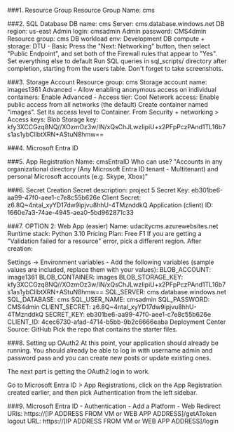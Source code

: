 ###1. Resource Group
	Resource Group Name: cms

###2. SQL Database
	DB name: cms
	Server: cms.database.windows.net
	DB region: us-east
	Admin login: cmsadmin
	Admin password: CMS4dmin
	Resource group: cms
	DB workload env: Development
	DB compute + storage: DTU - Basic
	Press the "Next: Networking" button, then select "Public Endpoint", and set both of the Firewall rules that appear to "Yes".
	Set everything else to default
	Run SQL queries in sql_scripts/ directory after completion, starting from the users table. Don't forget to take screenshots.

###3. Storage Account
Resource group: cms
Storage account name: images1361
Advanced - Allow enabling anonymous access on individual containers: Enable
Advanced - Access tier: Cool
Network access: Enable public access from all networks (the default)
Create container named "images". Set its access level to Container.
From Security + networking > Access keys:
Blob Storage key: kfy3XCCGzq8NQ//XOzmOz3w/IN/xQsChJLwzIipiU+x2PFpPczPAnd1TL16b7s1as1ybCllbtXRN+AStuN8hmw==

###4. Microsoft Entra ID

###5. App Registration
Name: cmsEntraID
Who can use? "Accounts in any organizational directory (Any Microsoft Entra ID tenant - Multitenant) and personal Microsoft accounts (e.g. Skype, Xbox)"

###6. Secret Creation
Secret description: project 5
Secret Key: eb301be6-aa99-47f0-aee1-c7e8c55b626e
Client Secret: z6.8Q~4ntal_xyYD17dw9ipjvu8hhU-4TMznddkQ
Application (client) ID: 1660e7a3-74ae-4945-aea0-5bd962871c33

###7. OPTION 2: Web App (easier)
Name: udacitycms.azurewebsites.net
Runtime stack: Python 3.10
Pricing Plan: Free F1
If you are getting a "Validation failed for a resource" error, pick a different region.
After creation:

Settings -> Environment variables - Add the following variables (sample values are included, replace them with your values):
BLOB_ACCOUNT: image1361
BLOB_CONTAINER: images
BLOB_STORAGE_KEY: kfy3XCCGzq8NQ//XOzmOz3w/IN/xQsChJLwzIipiU+x2PFpPczPAnd1TL16b7s1as1ybCllbtXRN+AStuN8hmw==
SQL_SERVER: cms.database.windows.net
SQL_DATABASE: cms
SQL_USER_NAME: cmsadmin
SQL_PASSWORD: CMS4dmin
CLIENT_SECRET: z6.8Q~4ntal_xyYD17dw9ipjvu8hhU-4TMznddkQ
SECRET_KEY: eb301be6-aa99-47f0-aee1-c7e8c55b626e
CLIENT_ID: 4cec6730-afad-4714-b5bb-9b2c6666eaba
Deployment Center
Source: GitHub
Pick the repo that contains the starter files.

###8. Setting up OAuth2
At this point, your application should already be running. You should already be able to log in with username admin and password pass and you can create new posts or update existing ones.

The next part is getting the OAuth2 login to work.

Go to Microsoft Entra ID > App Registrations, click on the App Registration created earlier, and then pick Authentication from the left sidebar.

###9. Microsoft Entra ID - Authentication - Add a Platform - Web
Redirect URIs: https://[IP ADDRESS FROM VM or WEB APP ADDRESS]/getAToken
logout URL: https://[IP ADDRESS FROM VM or WEB APP ADDRESS]/login
